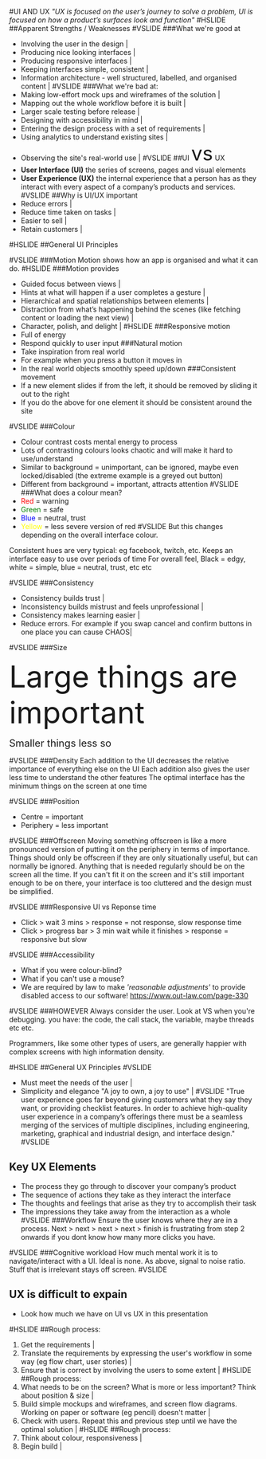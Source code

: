 #UI AND UX
*"UX is focused on the user’s journey to solve a problem, UI is focused on how a product’s surfaces look and function"*
#HSLIDE
##Apparent Strengths / Weaknesses
#VSLIDE
###What we're good at
- Involving the user in the design |
- Producing nice looking interfaces |
- Producing responsive interfaces |
- Keeping interfaces simple, consistent |
- Information architecture - well structured, labelled, and organised content |
#VSLIDE
###What we're bad at:
- Making low-effort mock ups and wireframes of the solution |
- Mapping out the whole workflow before it is built |
- Larger scale testing before release |
- Designing with accessibility in mind |
- Entering the design process with a set of requirements |
- Using analytics to understand existing sites |
- Observing the site's real-world use |
#VSLIDE
##UI <span style="font-size:40px">vs</span> UX
- **User Interface (UI)** the series of screens, pages and visual elements
- **User Experience (UX)** the internal experience that a person has as they interact with every aspect of a company’s products and services.
#VSLIDE
##Why is UI/UX important
- Reduce errors |
- Reduce time taken on tasks |
- Easier to sell |
- Retain customers |

#HSLIDE
##General UI Principles

#VSLIDE
###Motion
Motion shows how an app is organised and what it can do.
#HSLIDE
###Motion provides
- Guided focus between views |
- Hints at what will happen if a user completes a gesture |
- Hierarchical and spatial relationships between elements |
- Distraction from what’s happening behind the scenes (like fetching content or loading the next view) |
- Character, polish, and delight |
#HSLIDE
###Responsive motion
- Full of energy
- Respond quickly to user input
###Natural motion
- Take inspiration from real world
- For example when you press a button it moves in
- In the real world objects smoothly speed up/down
###Consistent movement
- If a new element slides if from the left, it should be removed by sliding it out to the right
- If you do the above for one element it should be consistent around the site

#VSLIDE
###Colour
- Colour contrast costs mental energy to process 
- Lots of contrasting colours looks chaotic and will make it hard to use/understand
- Similar to background = unimportant, can be ignored, maybe even locked/disabled (the extreme example is a greyed out button)
- Different from background = important, attracts attention
#VSLIDE
###What does a colour mean? 
- <span style="color:red">Red</span> = warning
- <span style="color:green">Green</span> = safe
- <span style="color:blue">Blue</span> = neutral, trust
- <span style="color:yellow">Yellow</span> = less severe version of red
#VSLIDE
But this changes depending on the overall interface colour.

Consistent hues are very typical: eg facebook, twitch, etc. Keeps an interface easy to use over periods of time
For overall feel, Black = edgy, white = simple, blue = neutral, trust, etc etc

#VSLIDE
###Consistency
- Consistency builds trust |
- Inconsistency builds mistrust and feels unprofessional |
- Consistency makes learning easier |
- Reduce errors. For example if you swap cancel and confirm buttons in one place you can cause CHAOS|

#VSLIDE
###Size

<span style="font-size:60px">Large things are important</span>

<span style="font-size:20px">Smaller things less so</span>

#VSLIDE
###Density
Each addition to the UI decreases the relative importance of everything else on the UI
Each addition also gives the user less time to understand the other features
The optimal interface has the minimum things on the screen at one time

#VSLIDE
###Position
- Centre = important
- Periphery = less important

#VSLIDE
###Offscreen
Moving something offscreen is like a more pronounced version of putting it on the periphery in terms of importance.
Things should only be offscreen if they are only situationally useful, but can normally be ignored.
Anything that is needed regularly should be on the screen all the time.
If you can't fit it on the screen and it's still important enough to be on there, your interface is too cluttered and the design must be simplified.

#VSLIDE
###Responsive UI vs Reponse time
- Click > wait 3 mins > response = not response, slow response time
- Click > progress bar > 3 min wait while it finishes > response = responsive but slow

#VSLIDE
###Accessibility
- What if you were colour-blind?
- What if you can't use a mouse?
- We are required by law to make *'reasonable adjustments'* to provide disabled access to our software! https://www.out-law.com/page-330

#VSLIDE
###HOWEVER
Always consider the user. Look at VS when you're debugging. you have: the code, the call stack, the variable, maybe threads etc etc. 

Programmers, like some other types of users, are generally happier with complex screens with high information density.

#HSLIDE
##General UX Principles
#VSLIDE
- Must meet the needs of the user |
- Simplicity and elegance "A joy to own, a joy to use" |
#VSLIDE
"True user experience goes far beyond giving customers what they say they want, or providing checklist features. In order to achieve high-quality user experience in a company’s offerings there must be a seamless merging of the services of multiple disciplines, including engineering, marketing, graphical and industrial design, and interface design."
#VSLIDE
## Key UX Elements
- The process they go through to discover your company’s product
- The sequence of actions they take as they interact the interface
- The thoughts and feelings that arise as they try to accomplish their task
- The impressions they take away from the interaction as a whole
#VSLIDE
###Workflow
Ensure the user knows where they are in a process. 
Next > next > next > next > finish is frustrating from step 2 onwards if you dont know how many more clicks you have.

#VSLIDE
###Cognitive workload
How much mental work it is to navigate/interact with a UI. Ideal is none.
As above, signal to noise ratio. Stuff that is irrelevant stays off screen.
#VSLIDE
## UX is difficult to expain 
- Look how much we have on UI vs UX in this presentation

#HSLIDE
##Rough process:
1. Get the requirements |
2. Translate the requirements by expressing the user's workflow in some way (eg flow chart, user stories) |
3. Ensure that is correct by involving the users to some extent |
#HSLIDE
##Rough process:
4. What needs to be on the screen? What is more or less important? Think about position & size |
5. Build simple mockups and wireframes, and screen flow diagrams. Working on paper or software (eg pencil) doesn't matter |
6. Check with users. Repeat this and previous step until we have the optimal solution |
#HSLIDE
##Rough process:
7. Think about colour, responsiveness |
8. Begin build |
